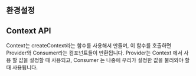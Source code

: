 ## 환경설정




## Context API

Context는 createContext라는 함수를 사용해서 만들며, 이 함수를 호출하면 Provider와 Consumer라는 컴포넌트들이 반환됩니다.
Provider는 Context 에서 사용 할 값을 설정할 때 사용되고, Consumer 는 나중에 우리가 설정한 값을 불러와야 할 때 사용됩니다.

